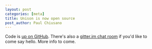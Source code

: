 ```yaml
---
layout: post
categories: [meta]
title: Unison is now open source
post_author: Paul Chiusano
---
```


Code is [up on GitHub](https://github.com/unisonweb/platform). There's also a [gitter.im chat room](https://gitter.im/unisonweb/platform) if you'd like to come say hello. More info to come.
